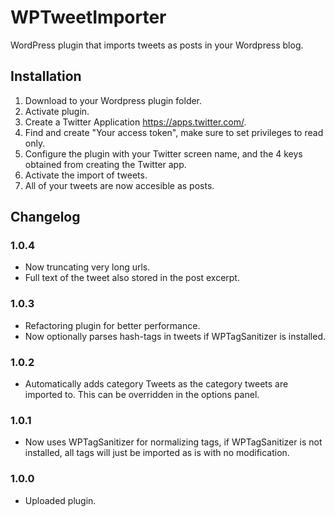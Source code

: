 # WPTweetImporter

WordPress plugin that imports tweets as posts in your Wordpress blog.

## Installation

1. Download to your Wordpress plugin folder.
2. Activate plugin.
3. Create a Twitter Application https://apps.twitter.com/.
4. Find and create "Your access token", make sure to set privileges to read only.
5. Configure the plugin with your Twitter screen name, and the 4 keys obtained from creating the Twitter app.
6. Activate the import of tweets.
7. All of your tweets are now accesible as posts.

## Changelog

### 1.0.4
* Now truncating very long urls.
* Full text of the tweet also stored in the post excerpt.

### 1.0.3
* Refactoring plugin for better performance.
* Now optionally parses hash-tags in tweets if WPTagSanitizer is installed.

### 1.0.2
* Automatically adds category Tweets as the category tweets are imported to. This can be overridden in the options panel.

### 1.0.1
* Now uses WPTagSanitizer for normalizing tags, if WPTagSanitizer is not installed, all tags will just be imported as is with no modification.

### 1.0.0
* Uploaded plugin.

[//]: title (WPTweetImporter)
[//]: category (work)
[//]: start_date (20151021)
[//]: end_date (#)
[//]: excerpt (WordPress plugin that imports tweets as posts in your Wordpress blog.)
[//]: tag (GitHub)
[//]: tag (WordPress)
[//]: tag (PHP)
[//]: tag (Twitter)
[//]: tag (Work)
[//]: url_github (https://github.com/larjen/WPTweetImporter)
[//]: url_demo (#) 
[//]: url_wordpress (https://wordpress.org/plugins/wptweetimporter/)
[//]: url_download (https://github.com/larjen/WPTweetImporter/archive/master.zip)
